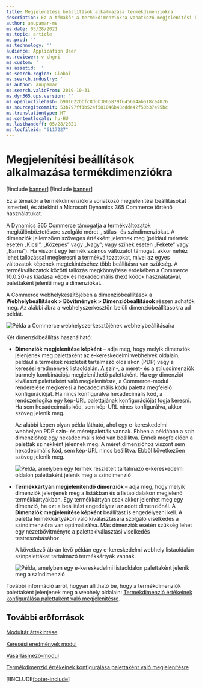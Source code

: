 ```yaml
---
title: Megjelenítési beállítások alkalmazása termékdimenziókra
description: Ez a témakör a termékdimenziókra vonatkozó megjelenítési beállításokat ismerteti, és áttekinti a Microsoft Dynamics 365 Commerce történő használatukat.
author: anupamar-ms
ms.date: 05/28/2021
ms.topic: article
ms.prod: ''
ms.technology: ''
audience: Application User
ms.reviewer: v-chgri
ms.custom: ''
ms.assetid: ''
ms.search.region: Global
ms.search.industry: ''
ms.author: anupamar
ms.search.validFrom: 2019-10-31
ms.dyn365.ops.version: ''
ms.openlocfilehash: b901622bbfc8d6b3066879f6456a4ab618ca4076
ms.sourcegitcommit: 53b797ff1b524f581046b48cdde42f50b37495bc
ms.translationtype: HT
ms.contentlocale: hu-HU
ms.lasthandoff: 05/28/2021
ms.locfileid: "6117227"
---
```

# <a name="apply-display-settings-for-product-dimensions"></a>Megjelenítési beállítások alkalmazása termékdimenziókra

[!include [banner](includes/banner.md)]
[!include [banner](includes/preview-banner.md)]

Ez a témakör a termékdimenziókra vonatkozó megjelenítési beállításokat ismerteti, és áttekinti a Microsoft Dynamics 365 Commerce történő használatukat.

A Dynamics 365 Commerce támogatja a termékváltozatok megkülönböztetésére szolgáló méret-, stílus- és színdimenziókat. A dimenziók jellemzően szöveges értékként jelennek meg (például méretek esetén „Kicsi”, „Közepes” vagy „Nagy”; vagy színek esetén „Fekete” vagy „Barna”). Ha viszont egy termék számos változatot támogat, akkor nehéz lehet tallózással megkeresni a termékváltozatokat, mivel az egyes változatok képének megtekintéséhez több beállításra van szükség. A termékváltozatok közötti tallózás megkönnyítése érdekében a Commerce 10.0.20-as kiadása képek és hexadecimális (hex) kódok használatával, palettaként jeleníti meg a dimenziókat.

A Commerce webhelykészítőjében a dimenzióbeállítások a **Webhelybeállítások \> Bővítmények \> Dimenzióbeállítások** részen adhatók meg. Az alábbi ábra a webhelyszerkesztőn belüli dimenzióbeállításokra ad példát.

![Példa a Commerce webhelyszerkesztőjének webhelybeállításaira](./dev-itpro/media/swatch_site_settings.PNG)

Két dimenzióbeállítás használható:

- **Dimenziók megjelenítése képként** – adja meg, hogy melyik dimenziók jelenjenek meg palettaként az e-kereskedelmi webhelyek oldalain, például a termékek részleteit tartalmazó oldalakon (PDP) vagy a keresési eredmények listaoldalán. A szín-, a méret- és a stílusdimenziók bármely kombinációja megjeleníthető palettaként. Ha egy dimenziót kiválaszt palettaként való megjelenítésre, a Commerce-modul renderelése megkeresi a hecadecimális kódú paletta megfelelő konfigurációját. Ha nincs konfigurálva hexadecimális kód, a rendszerlogika egy kép-URL palettájának konfigurációját fogja keresni. Ha sem hexadecimális kód, sem kép-URL nincs konfigurálva, akkor szöveg jelenik meg.

    Az alábbi képen olyan példa látható, ahol egy e-kereskedelmi webhelyen PDP szín- és méretpaletták vannak. Ebben a példában a szín dimenzióhoz egy hexadecimális kód van beállítva. Ennek megfelelően a paletták színekként jelennek meg. A méret dimenzióhoz viszont sem hexadecimális kód, sem kép-URL nincs beállítva. Ebből következően szöveg jelenik meg.

    ![Példa, amelyben egy termék részleteit tartalmazó e-kereskedelmi oldalon palettaként jelenik meg a színdimenzió](./dev-itpro/media/swatch_pdp.png)

- **Termékkártyán megjelenítendő dimenziók** – adja meg, hogy melyik dimenziók jelenjenek meg a listákban és a listaoldalakon megjelenő termékkártyákban. Egy termékkártyán csak akkor jelenhet meg egy dimenzió, ha ezt a beállítást engedélyezi az adott dimenziónál. A **Dimenziók megjelenítése képként** beállítást is engedélyezni kell. A paletta termékkártyákon való kiválasztására szolgáló viselkedés a színdimenzióra van optimalizálva. Más dimenziók esetén szükség lehet egy nézetbővítményre a palettakiválasztási viselkedés testreszabásához.

    A következő ábrán lévő példán egy e-kereskedelmi webhely listaoldalán színpalettákat tartalmazó termékkártyák vannak.

    ![Példa, amelyben egy e-kereskedelmi listaoldalon palettaként jelenik meg a színdimenzió](./dev-itpro/media/swatch_searchresults.PNG)

További információ arról, hogyan állítható be, hogy a termékdimenziók palettaként jelenjenek meg a webhely oldalain: [Termékdimenzió értékeinek konfigurálása palettaként való megjelenítésre](./dev-itpro/dimensions-swatch.md).

## <a name="additional-resources"></a>További erőforrások

[Modultár áttekintése](starter-kit-overview.md)

[Keresési eredmények modul](search-result-module.md)

[Vásárlásmező-modul](add-buy-box.md)

[Termékdimenzió értékeinek konfigurálása palettaként való megjelenítésre](./dev-itpro/dimensions-swatch.md)

[!INCLUDE[footer-include](../includes/footer-banner.md)]
